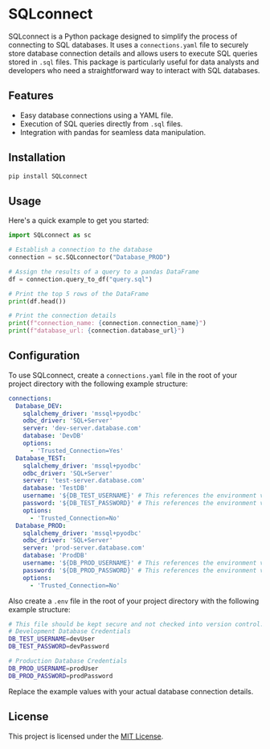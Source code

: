 # SQLconnect

SQLconnect is a Python package designed to simplify the process of connecting to SQL databases. It uses a `connections.yaml` file to securely store database connection details and allows users to execute SQL queries stored in `.sql` files. This package is particularly useful for data analysts and developers who need a straightforward way to interact with SQL databases.

## Features

- Easy database connections using a YAML file.
- Execution of SQL queries directly from `.sql` files.
- Integration with pandas for seamless data manipulation.

## Installation

```bash
pip install SQLconnect
```

## Usage

Here's a quick example to get you started:

```python
import SQLconnect as sc

# Establish a connection to the database
connection = sc.SQLconnector("Database_PROD")

# Assign the results of a query to a pandas DataFrame
df = connection.query_to_df("query.sql")

# Print the top 5 rows of the DataFrame
print(df.head())

# Print the connection details
print(f"connection_name: {connection.connection_name}")
print(f"database_url: {connection.database_url}")
```

## Configuration

To use SQLconnect, create a `connections.yaml` file in the root of your project directory with the following example structure:

```yaml
connections:
  Database_DEV:
    sqlalchemy_driver: 'mssql+pyodbc'
    odbc_driver: 'SQL+Server'
    server: 'dev-server.database.com'
    database: 'DevDB'   
    options:
      - 'Trusted_Connection=Yes'
  Database_TEST:
    sqlalchemy_driver: 'mssql+pyodbc'
    odbc_driver: 'SQL+Server'
    server: 'test-server.database.com'
    database: 'TestDB' 
    username: '${DB_TEST_USERNAME}' # This references the environment variable DB_TEST_USERNAME setup in .env
    password: '${DB_TEST_PASSWORD}' # This references the environment variable DB_TEST_PASSWORD setup in .env    
    options:
      - 'Trusted_Connection=No'
  Database_PROD:
    sqlalchemy_driver: 'mssql+pyodbc'
    odbc_driver: 'SQL+Server'
    server: 'prod-server.database.com'
    database: 'ProdDB'
    username: '${DB_PROD_USERNAME}' # This references the environment variable DB_PROD_USERNAME setup in .env
    password: '${DB_PROD_PASSWORD}' # This references the environment variable DB_PROD_PASSWORD setup in .env
    options:
      - 'Trusted_Connection=No'
```

Also create a `.env` file in the root of your project directory with the following example structure:

```bash
# This file should be kept secure and not checked into version control.
# Development Database Credentials
DB_TEST_USERNAME=devUser
DB_TEST_PASSWORD=devPassword

# Production Database Credentials
DB_PROD_USERNAME=prodUser
DB_PROD_PASSWORD=prodPassword
```

Replace the example values with your actual database connection details.

## License

This project is licensed under the [MIT License](https://raw.githubusercontent.com/JustinFrizzell/SQLconnect/main/LICENCE).